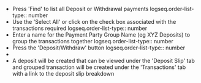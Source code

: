 - Press 'Find' to list all Deposit or Withdrawal payments
  logseq.order-list-type:: number
- Use the 'Select All' or click on the check box associated with the transactions required
  logseq.order-list-type:: number
- Enter a name for the Payment Party Group Name (eg XYZ Deposits) to group the transactions together
  logseq.order-list-type:: number
- Press the 'Deposit/Withdraw' button
  logseq.order-list-type:: number
-
- A deposit will be created that can be viewed under the 'Deposit Slip' tab and grouped transaction will be created under the 'Transactions' tab with a link to the deposit slip breakdown